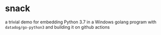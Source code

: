 # snack
a trivial demo for embedding Python 3.7 in a Windows golang program with `datadog/go-python3` and building it on github actions